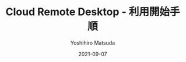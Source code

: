---
title: "Cloud Remote Desktop - 利用開始手順"
metaTitle: "Cloud Remote Desktop Web Document - 利用開始手順"
metaDescription: "Cloud Remote Desktopの利用開始手順"
date: "2021-09-07"
author: "Yoshihiro Matsuda"
---